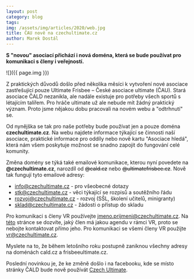 ```yaml
---
layout: post
category: blog
tags:
img: /assets/img/articles/2020/web.jpg
title: ČAU nově na czechultimate.cz
author: Marek Dostál
---
```


**S "novou" asociací přichází i nová doména, která se bude používat pro komunikaci s členy i veřejností.**

![]({{ page.img }})

Z praktických důvodů došlo před několika měsíci k vytvoření nové asociace zastřešující pouze Ultimate Frisbee – České asociace ultimate (ČAU). Stará asociace ČALD nezanikla, ale nadále existuje pro potřeby všech sportů s létajícím talířem. Pro hráče ultimate už ale nebude mít žádný praktický význam. Proto jsme nějakou dobu pracovali na novém webu a "odtrhnutí" se.

Od nynějška se tak pro naše potřeby bude používat jen a pouze doména **czechultimate.cz**. Na webu najdete informace týkající se činnosti naší asociace, praktické informace pro oddíly nebo nově kartu "Asociace hledá", která nám všem poskytuje možnost se snadno zapojit do fungování celé komunity.

Změna domény se týká také emailové komunikace, kterou nyní povedete na **@czechultimate.cz**, narozdíl od ~~@cald.cz~~ nebo ~~@ultimatefrisbee.cz~~. Nově tak fungují tyto emailové adresy:

- info@czechultimate.cz - pro všeobecné dotazy
- stk@czechultimate.cz - věci týkající se rozpisů a soutěžního řádu
- rozvoj@czechultimate.cz - rozvoj (SŠL, školení učitelů, minigranty)
- sklad@czechultimate.cz - žádosti o přístup do skladu

Pro komunikaci s členy VR používejte jmeno.prijmeni@czechultimate.cz. Na [této](/vr) stránce se dozvíte, jaký člen má jakou agendu v rámci VR, proto se nebojte kontaktovat přímo jeho. Pro komunikaci se všemi členy VR použijte vr@czechultimate.cz.

Myslete na to, že během letošního roku postupně zaniknou všechny adresy na doménách cald.cz a frisbeeultimate.cz.

Poslední novinkou je, že ke změně došlo i na facebooku, kde se místo stránky ČALD bude nově používát [Czech Ultimate](https://www.facebook.com/czechultimate/).
